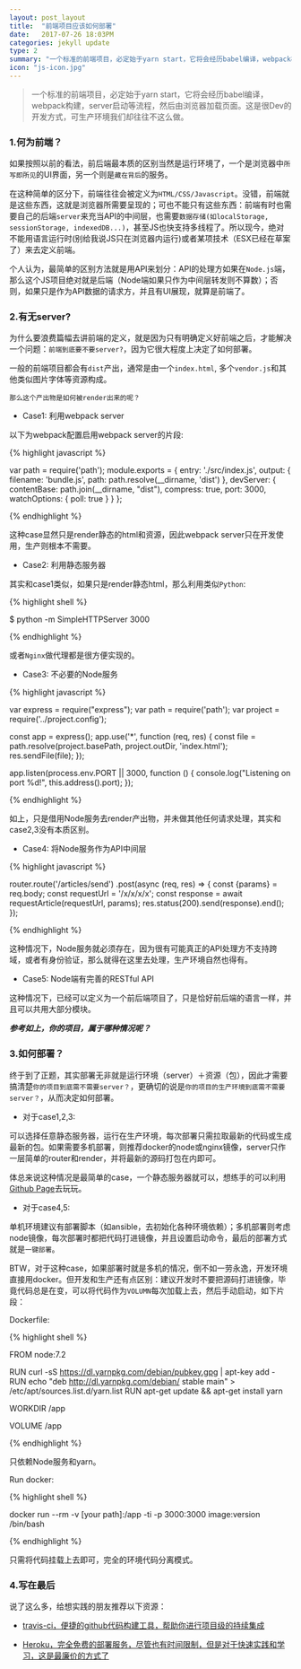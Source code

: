 ```yaml
---
layout: post_layout
title:  "前端项目应该如何部署"
date:   2017-07-26 18:03PM
categories: jekyll update
type: 2
summary: "一个标准的前端项目，必定始于yarn start，它将会经历babel编译，webpack构建，server启动等流程，然后由浏览器加载页面。这是很Dev的开发方式，可生产环境我们却往往不这么做。"
icon: "js-icon.jpg"
---
```


>一个标准的前端项目，必定始于yarn start，它将会经历babel编译，webpack构建，server启动等流程，然后由浏览器加载页面。这是很Dev的开发方式，可生产环境我们却往往不这么做。

### 1.何为前端？

如果按照以前的看法，前后端最本质的区别当然是运行环境了，一个是浏览器中`所写即所见`的UI界面，另一个则是`藏在背后`的服务。

在这种简单的区分下，前端往往会被定义为`HTML/CSS/Javascript`。没错，前端就是这些东西，这就是浏览器所需要呈现的；可也不能只有这些东西：前端有时也需要自己的后端`server`来充当API的中间层，也需要`数据存储(如localStorage, sessionStorage, indexedDB...)`，甚至JS也快支持多线程了。所以现今，绝对不能用语言运行时(别给我说JS只在浏览器内运行)或者某项技术（ESX已经在草案了）来去定义前端。

个人认为，最简单的区别方法就是用API来划分：API的处理方如果在`Node.js`端，那么这个JS项目绝对就是后端（Node端如果只作为中间层转发则不算数）；否则，如果只是作为API数据的请求方，并且有UI展现，就算是前端了。

### 2.有无server?

为什么要浪费篇幅去讲前端的定义，就是因为只有明确定义好前端之后，才能解决一个问题：`前端到底要不要server?`，因为它很大程度上决定了如何部署。

一般的前端项目都会有`dist`产出，通常是由一个`index.html`, 多个`vendor.js`和其他类似图片字体等资源构成。

`那么这个产出物是如何被render出来的呢？`

- Case1: 利用webpack server

以下为webpack配置启用webpack server的片段:

{% highlight javascript %}

var path = require('path');
module.exports = {
  entry: './src/index.js',
  output: {
    filename: 'bundle.js',
    path: path.resolve(__dirname, 'dist')
  },
  devServer: {
    contentBase: path.join(__dirname, "dist"),
    compress: true,
    port: 3000,
    watchOptions: {
      poll: true
    }
  }
};

{% endhighlight %}

这种case显然只是render静态的html和资源，因此webpack server只在开发使用，生产则根本不需要。

- Case2: 利用静态服务器

其实和case1类似，如果只是render静态html，那么利用类似`Python`:

{% highlight shell %}

$ python -m SimpleHTTPServer 3000

{% endhighlight %}

或者`Nginx`做代理都是很方便实现的。


- Case3: 不必要的Node服务

{% highlight javascript %}

var express = require("express");
var path = require('path');
var project = require('../project.config');

const app = express();
app.use('*', function (req, res) {
  const file = path.resolve(project.basePath, project.outDir, 'index.html');
	res.sendFile(file);
});

app.listen(process.env.PORT || 3000, function () {
  console.log("Listening on port %d!", this.address().port);
});

{% endhighlight %}

如上，只是借用Node服务去render产出物，并未做其他任何请求处理，其实和case2,3没有本质区别。

- Case4: 将Node服务作为API中间层

{% highlight javascript %}

router.route('/articles/send')
  .post(async (req, res) => {
    const {params} = req.body;
    const requestUrl = '/x/x/x/x';
    const response = await requestArticle(requestUrl, params);
    res.status(200).send(response).end();
  });

{% endhighlight %}

这种情况下，Node服务就必须存在，因为很有可能真正的API处理方不支持跨域，或者有身份验证，那么就得在这里去处理，生产环境自然也得有。

- Case5: Node端有完善的RESTful API

这种情况下，已经可以定义为一个前后端项目了，只是恰好前后端的语言一样，并且可以共用大部分模块。

***参考如上，你的项目，属于哪种情况呢？***

### 3.如何部署？

终于到了正题，其实部署无非就是运行环境（server）＋资源（包），因此才需要搞清楚`你的项目到底需不需要server？`，更确切的说是`你的项目的生产环境到底需不需要server？`，从而决定如何部署。

- 对于case1,2,3:

可以选择任意静态服务器，运行在生产环境，每次部署只需拉取最新的代码或生成最新的包。如果需要多机部署，则推荐docker的node或nginx镜像，server只作一层简单的router和render，并将最新的源码打包在内即可。

体总来说这种情况是最简单的case，一个静态服务器就可以，想练手的可以利用[Github Page](https://pages.github.com/)去玩玩。

- 对于case4,5:

单机环境建议有部署脚本（如ansible，去初始化各种环境依赖）；多机部署则考虑node镜像，每次部署时都把代码打进镜像，并且设置启动命令，最后的部署方式就是`一键部署`。

BTW，对于这种case，如果部署时就是多机的情况，倒不如一劳永逸，开发环境直接用docker。但开发和生产还有点区别：建议开发时不要把源码打进镜像，毕竟代码总是在变，可以将代码作为`VOLUMN`每次加载上去，然后手动启动，如下片段：

Dockerfile:

{% highlight shell %}

FROM node:7.2

RUN curl -sS https://dl.yarnpkg.com/debian/pubkey.gpg | apt-key add -
RUN echo "deb http://dl.yarnpkg.com/debian/ stable main" > /etc/apt/sources.list.d/yarn.list
RUN apt-get update && apt-get install yarn

WORKDIR /app

VOLUME /app

{% endhighlight %}

只依赖Node服务和yarn。

Run docker:

{% highlight shell %}

docker run --rm -v [your path]:/app -ti -p 3000:3000  image:version /bin/bash

{% endhighlight %}

只需将代码挂载上去即可，完全的环境代码分离模式。

### 4.写在最后

说了这么多，给想实践的朋友推荐以下资源：

- [travis-ci，便捷的github代码构建工具，帮助你进行项目级的持续集成](https://travis-ci.org/)

- [Heroku，完全免费的部署服务，尽管也有时间限制，但是对于快速实践和学习，这是最廉价的方式了](https://dashboard.heroku.com)
